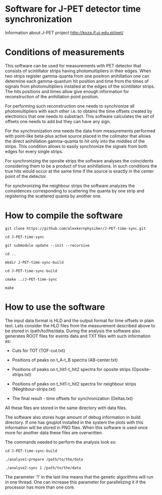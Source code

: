 Software for J-PET detector time synchronization
================================================
Information about J-PET project
http://koza.if.uj.edu.pl/pet/


Conditions of measurements
==========================

This software can be used for measurements with PET detector that consists of scintillator strips having photomultipliers in their edges.
When two strips register gamma-quanta from one positron anihillation one can determine each gamma-quantum hit position and time from the times of signals from photomultipliers installed at the edges of the scintillator strips.
The hits positions and times allow give enough information for reconstruction of the anihillation point position.

For performing such reconstruction one needs to synchronize all photomultipliers with each other i.e. to obtains the time offsets created by electronics that one needs to substract. 
This software calculates the set of offsets one needs to add but they can have any sign.

For the synchronization one needs the data from measurements performed with point-like beta-plus active source placed in the colimator that allows the direct anihillation gamma-quanta to hit only into the middles of the strips.
This condition allows to easily synchronize the signals from both edges for every single strips.

For synchronizing the oposite strips the software analyses the coincidents considering them to be a product of true anihillations.
In such conditions the true hits would occur at the same time if the source is exactly in the center point of the detector.

For synchronizing the neighbour strips the software analyzes the coinsidences corresponding to scattering the quanta by one strip and registering the scattered quanta by another one.


How to compile the software
===========================

	git clone https://github.com/alexkernphysiker/J-PET-time-sync.git
	
	cd J-PET-time-sync
	
	git submodule update --init --recursive
	
	cd ..
	
	mkdir J-PET-time-sync-build
	
	cd J-PET-time-sync-build
	
	cmake ../J-PET-time-sync
	
	make

How to use the software
=======================

The input data format is HLD and the output format for time offsets in plain text.
Lets consider the HLD files from the measurement described above to be stored in /path/to/the/data.
During the analysis the software also generates ROOT files for events data and TXT files with such information as:

- Cuts for TOT (TOF-cut.txt)

- Positions of peaks on t_A-t_B spectra (AB-center.txt)

- Positions of peaks on t_hit1-t_hit2 spectra for oposite strips (Oposite-strips.txt)

- Positions of peaks on t_hit1-t_hit2 spectra for neighbour strips (Nieghbour-strips.txt)

- The final result - time offsets for synchronization (Deltas.txt)

All these files are stored in the same directory with data files.

The software also stores huge amount of debug information in build directory.
If one has gnuplot installed in the system the plots with this information will be stored in PNG files.
When this software is used once more for another data these files are overwritten.

The commands needed to perform the analysis look so:

	cd J-PET-time-sync-build

	./analyse1-prepare /path/to/the/data

	./analyse2-sync 1 /path/to/the/data

The parameter '1' in the last line means that the genetic algorithms will run in one thread.
One can increase this parameter for parallelizing it if the processor has more than one core.
